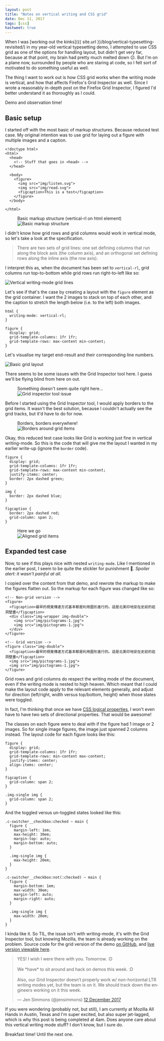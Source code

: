 ```yaml
---
layout: post
title: "Notes on vertical writing and CSS grid"
date: Dec 11, 2017
tags: [css]
hastweet: true
---
```

When I was [working out the kinks]({{ site.url }}/blog/vertical-typesetting-revisited/) in my year-old vertical typesetting demo, I attempted to use CSS grid as one of the options for handling layout, but didn't get very far, because at that point, my brain had pretty much melted down <span class="emoji" role="img" tabindex="0" aria-label="confused face">&#x1F615;</span>. But I'm on a plane now, surrounded by people who are staring at code, so I felt sort of motivated to do something useful as well.

The thing I want to work out is how CSS grid works when the writing mode is vertical, and how that affects Firefox's Grid Inspector as well. Since I wrote a reasonably in-depth post on the Firefox Grid Inspector, I figured I'd better understand it as thoroughly as I could.

Demo and observation time!

## Basic setup

I started off with the most basic of markup structures. Because reduced test case. My original intention was to use grid for laying out a figure with multiple images and a caption.

<pre><code class="language-markup">&lt;!doctype html&gt;
&lt;html&gt;
  &lt;head&gt;
    &lt;!-- Stuff that goes in &lt;head&gt; --&gt;
  &lt;/head&gt;
  
  &lt;body&gt;
    &lt;figure&gt;
      &lt;img src="img/listen.svg"&gt;
      &lt;img src="img/read.svg"&gt;
      &lt;figcaption&gt;This is a test&lt;/figcaption&gt;
    &lt;/figure&gt;
  &lt;/body&gt;

&lt;/html&gt;
</code></pre>

<figure>
    <figcaption>Basic markup structure (vertical-rl on html element)</figcaption>
    <img srcset="{{ site.url }}/images/posts/grid-vertical/markup-480.jpg 480w, {{ site.url }}/images/posts/grid-vertical/markup-640.jpg 640w, {{ site.url }}/images/posts/grid-vertical/markup-960.jpg 960w, {{ site.url }}/images/posts/grid-vertical/markup-1280.jpg 1280w" sizes="(max-width: 400px) 100vw, (max-width: 960px) 75vw, 640px" src="{{ site.url }}/images/posts/grid-vertical/markup-640.jpg" alt="Basic markup structure" />
</figure>

I didn't know how grid rows and grid columns would work in vertical mode, so let's take a look at the specification.

> There are two sets of grid lines: one set defining columns that run along the block axis (the column axis), and an orthogonal set defining rows along the inline axis (the row axis).

I interpret this as, when the document has been set to `vertical-rl`, grid columns run top-to-bottom while grid rows run right-to-left like so:

<img style="max-height:15em;" src="{{ site.url }}/images/posts/grid-vertical/grid-lines.svg" alt="Vertical writing-mode grid lines" />

Let's see if that's the case by creating a layout with the `figure` element as the grid container. I want the 2 images to stack on top of each other, and the caption to stretch the length below (i.e. to the left) both images.

<pre><code class="language-css">html {
  writing-mode: vertical-rl;
}

figure {
  display: grid;
  grid-template-columns: 1fr 1fr;
  grid-template-rows: max-content min-content;
}</code></pre>

Let's visualise my target end-result and their corresponding line numbers.

<img style="max-height:15em;" src="{{ site.url }}/images/posts/grid-vertical/simple.svg" alt="Basic grid layout" />

There seems to be some issues with the Grid Inspector tool here. I guess we'll be flying blind from here on out.

<figure>
    <figcaption>Something doesn't seem quite right here...</figcaption>
    <img srcset="{{ site.url }}/images/posts/grid-vertical/problem-480.jpg 480w, {{ site.url }}/images/posts/grid-vertical/problem-640.jpg 640w, {{ site.url }}/images/posts/grid-vertical/problem-960.jpg 960w, {{ site.url }}/images/posts/grid-vertical/problem-1280.jpg 1280w" sizes="(max-width: 400px) 100vw, (max-width: 960px) 75vw, 640px" src="{{ site.url }}/images/posts/grid-vertical/problem-640.jpg" alt="Grid inspector tool issue" />
</figure>

Before I started using the Grid Inspector tool, I would apply borders to the grid items. It wasn't the best solution, because I couldn't actually see the grid tracks, but it'd have to do for now.

<figure>
    <figcaption>Borders, borders everywhere!</figcaption>
    <img srcset="{{ site.url }}/images/posts/grid-vertical/borders-480.jpg 480w, {{ site.url }}/images/posts/grid-vertical/borders-640.jpg 640w, {{ site.url }}/images/posts/grid-vertical/borders-960.jpg 960w, {{ site.url }}/images/posts/grid-vertical/borders-1280.jpg 1280w" sizes="(max-width: 400px) 100vw, (max-width: 960px) 75vw, 640px" src="{{ site.url }}/images/posts/grid-vertical/borders-640.jpg" alt="Borders around grid items" />
</figure>

Okay, this reduced test case looks like Grid is working just fine in vertical writing-mode. So this is the code that will give me the layout I wanted in my earlier write-up (ignore the `border` code).

<pre><code class="language-css">figure {
  display: grid;
  grid-template-columns: 1fr 1fr;
  grid-template-rows: max-content min-content;
  justify-items: center;
  border: 2px dashed green;
}

img {
  border: 2px dashed blue;
}

figcaption {
  border: 2px dashed red;
  grid-column: span 2;
}</code></pre>

<figure>
    <figcaption>Here we go</figcaption>
    <img srcset="{{ site.url }}/images/posts/grid-vertical/aligned-480.png 480w, {{ site.url }}/images/posts/grid-vertical/aligned-640.png 640w, {{ site.url }}/images/posts/grid-vertical/aligned-960.png 960w, {{ site.url }}/images/posts/grid-vertical/aligned-1280.png 1280w" sizes="(max-width: 400px) 100vw, (max-width: 960px) 75vw, 640px" src="{{ site.url }}/images/posts/grid-vertical/aligned-640.png" alt="Aligned grid items" />
</figure>

## Expanded test case

Now, to see if this plays nice with nested `writing-mode`. Like I mentioned in the earlier post, I seem to be quite the stickler for punishment <span class="emoji" role="img" tabindex="0" aria-label="person shrugging">&#x1F937;</span>. *Spoiler alert: it wasn't painful at all.*

I copied over the content from that demo, and rewrote the markup to make the figures flatten out. So the markup for each figure was changed like so:

<pre><code class="language-markup">&lt;!-- Non-grid version --&gt;
&lt;figure&gt;
  &lt;figcaption&gt;最早的視覺傳達方式基本都是利用圖形進行的。這是北美印地安在史前的岩洞壁畫&lt;/figcaption&gt;
  &lt;div class="img-wrapper img-double"&gt;
    &lt;img src="img/pictograms-1.jpg"&gt;
    &lt;img src="img/pictograms-1.jpg"&gt;
  &lt;/div&gt;
&lt;/figure&gt;

&lt;!-- Grid version --&gt;
&lt;figure class="img-double"&gt;
  &lt;figcaption&gt;最早的視覺傳達方式基本都是利用圖形進行的。這是北美印地安在史前的岩洞壁畫&lt;/figcaption&gt;
  &lt;img src="img/pictograms-1.jpg"&gt;
  &lt;img src="img/pictograms-1.jpg"&gt;
&lt;/figure&gt;</code></pre>

Grid rows and grid columns do respect the writing mode of the document, even if the writing mode is nested to high heaven. Which meant that I could make the layout code apply to the relevant elements generally, and adjust for direction (left/right, width versus top/bottom, height) when those states were toggled.

In fact, I'm thinking that once we have [CSS logical properties](https://www.w3.org/TR/css-logical-1/), I won't even have to have two sets of directional properties. That would be awesome!

The classes on each figure were to deal with if the figure had 1 image or 2 images. So for single image figures, the image just spanned 2 columns instead. The layout code for each figure looks like this:

<pre><code class="language-css">figure {
  display: grid;
  grid-template-columns: 1fr 1fr;
  grid-template-rows: min-content max-content;
  justify-items: center;
  align-items: center;
}

figcaption {
  grid-column: span 2;
}

.img-single img {
  grid-column: span 2;
}</code></pre>

And the toggled versus un-toggled states looked like this:

<pre><code class="language-css">.c-switcher__checkbox:checked ~ main {
  figure {
    margin-left: 1em;
    max-height: 30em;
    margin-top: auto;
    margin-bottom: auto;
  }

  .img-single img {
    max-height: 20em;
  }
}

.c-switcher__checkbox:not(:checked) ~ main {
  figure {
    margin-bottom: 1em;
    max-width: 30em;
    margin-left: auto;
    margin-right: auto;
  }

  .img-single img {
    max-width: 20em;
  }
}</code></pre>

I kinda like it. So TIL, the issue isn't with writing-mode, it's with the Grid Inspector tool, but knowing Mozilla, the team is already working on the problem. Source code for the grid version of the demo [on GitHub](https://github.com/huijing/demos/tree/master/grids-vertical), and [live version viewable here](https://www.chenhuijing.com/demos/grids-vertical/).

<blockquote class="twitter-tweet" data-lang="en-gb"><p lang="en" dir="ltr">YES! I wish I were there with you. Tomorrow. :D <br><br>We *have* to sit around and hack on demos this week. :D <br><br>Also, our Grid Inspector doesn’t properly work w/ non-horizontal LTR writing modes yet, but the team is on it. We should track down the engineers working on it this week.</p>&mdash; Jen Simmons (@jensimmons) <a href="https://twitter.com/jensimmons/status/940455924111630336?ref_src=twsrc%5Etfw">12 December 2017</a></blockquote>

If you were wondering (probably not, but still), I am currently at Mozilla All Hands in Austin, Texas and I'm super excited, but also super jet-lagged, which is why this post is being completed at 4am. Does anyone care about this vertical writing mode stuff? I don't know, but I sure do.

Breakfast time! Until the next one.
